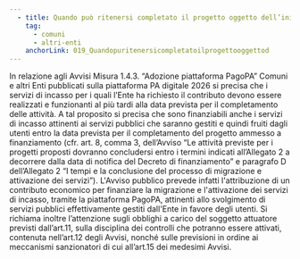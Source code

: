 ```yaml
---
  - title: Quando può ritenersi completato il progetto oggetto dell’iniziativa proposta ai fini del finanziamento?
    tag:
      - comuni
      - altri-enti
    anchorLink: 019_Quandopuritenersicompletatoilprogettooggettod
---
```


In relazione agli Avvisi Misura 1.4.3. “Adozione piattaforma PagoPA” Comuni e altri Enti pubblicati sulla piattaforma PA digitale 2026 si precisa che i servizi di incasso per i quali l’Ente ha richiesto il contributo devono essere realizzati e funzionanti al più tardi alla data prevista per il completamento delle attività. A tal proposito si precisa che sono finanziabili anche i servizi di incasso attinenti ai servizi pubblici che saranno gestiti e quindi fruiti dagli utenti entro la data prevista per il completamento del progetto ammesso a finanziamento (cfr. art. 8, comma 3, dell’Avviso “Le attività previste per i progetti proposti dovranno concludersi entro i termini indicati all’Allegato 2 a decorrere dalla data di notifica del Decreto di finanziamento” e paragrafo D dell’Allegato 2 “I tempi e la conclusione del processo di migrazione e attivazione dei servizi”). L'Avviso pubblico prevede infatti l'attribuzione di un contributo economico per finanziare la migrazione e l'attivazione dei servizi di incasso, tramite la piattaforma PagoPA, attinenti allo svolgimento di servizi pubblici effettivamente gestiti dall'Ente in favore degli utenti. Si richiama inoltre l’attenzione sugli obblighi a carico del soggetto attuatore previsti dall’art.11, sulla disciplina dei controlli che potranno essere attivati, contenuta nell’art.12 degli Avvisi, nonché sulle previsioni in ordine ai meccanismi sanzionatori di cui all’art.15 dei medesimi Avvisi.

